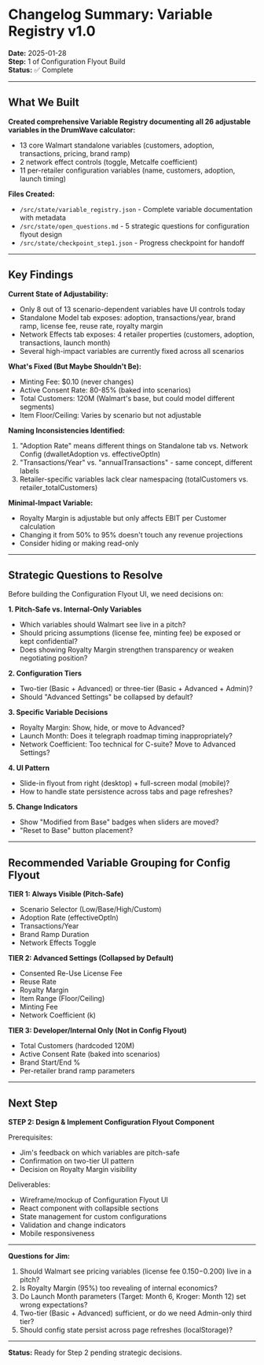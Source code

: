 # Changelog Summary: Variable Registry v1.0

**Date:** 2025-01-28  
**Step:** 1 of Configuration Flyout Build  
**Status:** ✅ Complete

---

## What We Built

**Created comprehensive Variable Registry documenting all 26 adjustable variables in the DrumWave calculator:**

- 13 core Walmart standalone variables (customers, adoption, transactions, pricing, brand ramp)
- 2 network effect controls (toggle, Metcalfe coefficient)
- 11 per-retailer configuration variables (name, customers, adoption, launch timing)

**Files Created:**
- `/src/state/variable_registry.json` - Complete variable documentation with metadata
- `/src/state/open_questions.md` - 5 strategic questions for configuration flyout design
- `/src/state/checkpoint_step1.json` - Progress checkpoint for handoff

---

## Key Findings

**Current State of Adjustability:**
- Only 8 out of 13 scenario-dependent variables have UI controls today
- Standalone Model tab exposes: adoption, transactions/year, brand ramp, license fee, reuse rate, royalty margin
- Network Effects tab exposes: 4 retailer properties (customers, adoption, transactions, launch month)
- Several high-impact variables are currently fixed across all scenarios

**What's Fixed (But Maybe Shouldn't Be):**
- Minting Fee: $0.10 (never changes)
- Active Consent Rate: 80-85% (baked into scenarios)
- Total Customers: 120M (Walmart's base, but could model different segments)
- Item Floor/Ceiling: Varies by scenario but not adjustable

**Naming Inconsistencies Identified:**
1. "Adoption Rate" means different things on Standalone tab vs. Network Config (dwalletAdoption vs. effectiveOptIn)
2. "Transactions/Year" vs. "annualTransactions" - same concept, different labels
3. Retailer-specific variables lack clear namespacing (totalCustomers vs. retailer_totalCustomers)

**Minimal-Impact Variable:**
- Royalty Margin is adjustable but only affects EBIT per Customer calculation
- Changing it from 50% to 95% doesn't touch any revenue projections
- Consider hiding or making read-only

---

## Strategic Questions to Resolve

Before building the Configuration Flyout UI, we need decisions on:

**1. Pitch-Safe vs. Internal-Only Variables**
- Which variables should Walmart see live in a pitch?
- Should pricing assumptions (license fee, minting fee) be exposed or kept confidential?
- Does showing Royalty Margin strengthen transparency or weaken negotiating position?

**2. Configuration Tiers**
- Two-tier (Basic + Advanced) or three-tier (Basic + Advanced + Admin)?
- Should "Advanced Settings" be collapsed by default?

**3. Specific Variable Decisions**
- Royalty Margin: Show, hide, or move to Advanced?
- Launch Month: Does it telegraph roadmap timing inappropriately?
- Network Coefficient: Too technical for C-suite? Move to Advanced Settings?

**4. UI Pattern**
- Slide-in flyout from right (desktop) + full-screen modal (mobile)?
- How to handle state persistence across tabs and page refreshes?

**5. Change Indicators**
- Show "Modified from Base" badges when sliders are moved?
- "Reset to Base" button placement?

---

## Recommended Variable Grouping for Config Flyout

**TIER 1: Always Visible (Pitch-Safe)**
- Scenario Selector (Low/Base/High/Custom)
- Adoption Rate (effectiveOptIn)
- Transactions/Year
- Brand Ramp Duration
- Network Effects Toggle

**TIER 2: Advanced Settings (Collapsed by Default)**
- Consented Re-Use License Fee
- Reuse Rate
- Royalty Margin
- Item Range (Floor/Ceiling)
- Minting Fee
- Network Coefficient (k)

**TIER 3: Developer/Internal Only (Not in Config Flyout)**
- Total Customers (hardcoded 120M)
- Active Consent Rate (baked into scenarios)
- Brand Start/End %
- Per-retailer brand ramp parameters

---

## Next Step

**STEP 2: Design & Implement Configuration Flyout Component**

Prerequisites:
- Jim's feedback on which variables are pitch-safe
- Confirmation on two-tier UI pattern
- Decision on Royalty Margin visibility

Deliverables:
- Wireframe/mockup of Configuration Flyout UI
- React component with collapsible sections
- State management for custom configurations
- Validation and change indicators
- Mobile responsiveness

---

**Questions for Jim:**

1. Should Walmart see pricing variables (license fee $0.150-$0.200) live in a pitch?
2. Is Royalty Margin (95%) too revealing of internal economics?
3. Do Launch Month parameters (Target: Month 6, Kroger: Month 12) set wrong expectations?
4. Two-tier (Basic + Advanced) sufficient, or do we need Admin-only third tier?
5. Should config state persist across page refreshes (localStorage)?

---

**Status:** Ready for Step 2 pending strategic decisions.
